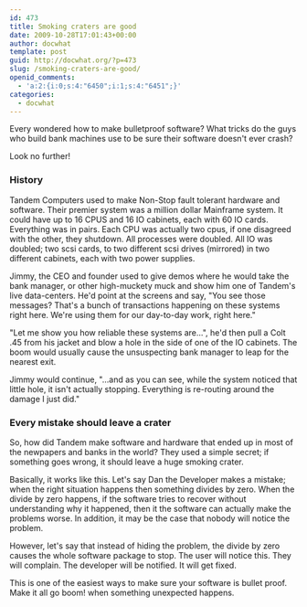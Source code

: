 ```yaml
---
id: 473
title: Smoking craters are good
date: 2009-10-28T17:01:43+00:00
author: docwhat
template: post
guid: http://docwhat.org/?p=473
slug: /smoking-craters-are-good/
openid_comments:
  - 'a:2:{i:0;s:4:"6450";i:1;s:4:"6451";}'
categories:
  - docwhat
---
```

Every wondered how to make bulletproof software? What tricks do the guys who build bank machines use to be sure their software doesn't ever crash?

Look no further!

<h3>History</h3>

Tandem Computers used to make Non-Stop fault tolerant hardware and software. Their premier system was a million dollar Mainframe system. It could have up to 16 CPUS and 16 IO cabinets, each with 60 IO cards. Everything was in pairs. Each CPU was actually two cpus, if one disagreed with the other, they shutdown. All processes were doubled. All IO was doubled; two scsi cards, to two different scsi drives (mirrored) in two different cabinets, each with two power supplies.

Jimmy, the CEO and founder used to give demos where he would take the bank manager, or other high-muckety muck and show him one of Tandem's live data-centers. He'd point at the screens and say, "You see those messages? That's a bunch of transactions happening on these systems right here. We're using them for our day-to-day work, right here."

"Let me show you how reliable these systems are...", he'd then pull a Colt .45 from his jacket and blow a hole in the side of one of the IO cabinets. The boom would usually cause the unsuspecting bank manager to leap for the nearest exit.

Jimmy would continue, "...and as you can see, while the system noticed that little hole, it isn't actually stopping. Everything is re-routing around the damage I just did."

<h3>Every mistake should leave a crater</h3>

So, how did Tandem make software and hardware that ended up in most of the newpapers and banks in the world? They used a simple secret; if something goes wrong, it should leave a huge smoking crater.

Basically, it works like this. Let's say Dan the Developer makes a mistake; when the right situation happens then something divides by zero. When the divide by zero happens, if the software tries to recover without understanding why it happened, then it the software can actually make the problems worse. In addition, it may be the case that nobody will notice the problem.

However, let's say that instead of hiding the problem, the divide by zero causes the whole software package to stop. The user will notice this. They will complain. The developer will be notified. It will get fixed.

This is one of the easiest ways to make sure your software is bullet proof. Make it all go boom! when something unexpected happens.